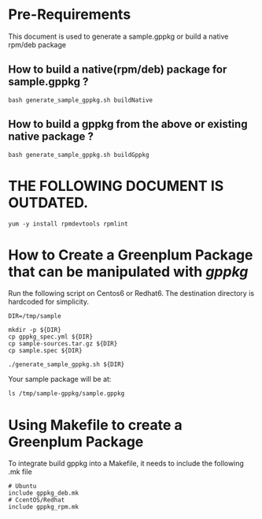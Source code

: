 # Pre-Requirements

This document is used to generate a sample.gppkg or build a native rpm/deb package
## How to build a native(rpm/deb) package for sample.gppkg ?
`bash generate_sample_gppkg.sh buildNative`
## How to build a gppkg from the above or existing native package ?
`bash generate_sample_gppkg.sh buildGppkg`

# THE FOLLOWING DOCUMENT IS OUTDATED.

```
yum -y install rpmdevtools rpmlint
```


# How to Create a Greenplum Package that can be manipulated with *gppkg* 

Run the following script on Centos6 or Redhat6. The destination directory is hardcoded for simplicity.

```
DIR=/tmp/sample

mkdir -p ${DIR}
cp gppkg_spec.yml ${DIR}
cp sample-sources.tar.gz ${DIR}
cp sample.spec ${DIR}

./generate_sample_gppkg.sh ${DIR} 
```

Your sample package will be at:

`ls /tmp/sample-gppkg/sample.gppkg`

# Using Makefile to create a Greenplum Package

To integrate build gppkg into a Makefile, it needs to include the following .mk file
```
# Ubuntu
include gppkg_deb.mk
# CcentOS/Redhat
include gppkg_rpm.mk
```
